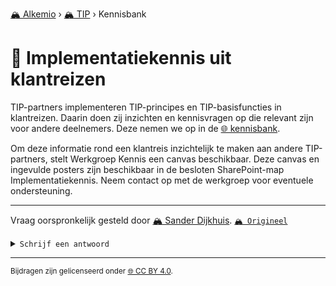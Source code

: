[🏔️ Alkemio](https://welcome.alkem.io/) › [🏔️ TIP](https://alkem.io/tip/dashboard) › Kennisbank
# 📄 Implementatiekennis uit klantreizen
TIP-partners implementeren TIP-principes en TIP-basisfuncties in klantreizen. Daarin doen zij inzichten en kennisvragen op die relevant zijn voor andere deelnemers. Deze nemen we op in de [🌐 kennisbank](https://alkem.io/tip/knowledge-base).

Om deze informatie rond een klantreis inzichtelijk te maken aan andere TIP-partners, stelt Werkgroep Kennis een canvas beschikbaar. Deze canvas en ingevulde posters zijn beschikbaar in de besloten SharePoint-map Implementatiekennis. Neem contact op met de werkgroep voor eventuele ondersteuning.

***
Vraag oorspronkelijk gesteld door [🏔️ Sander Dijkhuis](https://alkem.io/user/sander-dijkhuis-3912). [`🏔️ Origineel`](https://alkem.io/tip/collaboration/implementatiekennis-617)

<details><summary><code>Schrijf een antwoord</code></summary>

1. [Log in op Alkemio](https://identity.alkem.io/login).
2. Als je nog niet lid bent van de TIP-space, [vraag en wacht op toegang](https://alkem.io/tip/dashboard).
3. Ga naar de [vraag in Alkemio](https://alkem.io/tip/collaboration/implementatiekennis-617).
4. Klik op (+).
5. Neem kennis van de placeholder-tekst en verwijder deze.
6. Verstuur je antwoord.

Je antwoord verschijnt direct op Alkemio. Na synchronisatie verschijnt het ook hier.

</details>

* * *
<small>Bijdragen zijn gelicenseerd onder [🌐 CC BY 4.0](https://creativecommons.org/licenses/by/4.0/deed.nl).</small>
